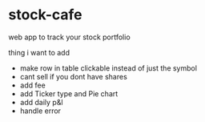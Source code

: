# stock-cafe
web app to track your stock portfolio

thing i want to add
- make row in table clickable instead of just the symbol
- cant sell if you dont have shares
- add fee
- add Ticker type and Pie chart
- add daily p&l
- handle error